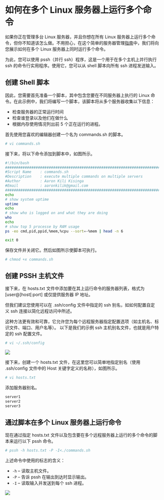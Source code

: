 # 如何在多个 Linux 服务器上运行多个命令

如果你正在管理多台 Linux 服务器，并且你想在所有 Linux 服务器上运行多个命令，但你不知道该怎么做。不用担心，在这个简单的服务器管理[指南](https://www.tecmint.com/run-multiple-commands-on-multiple-linux-servers/ "Source")中，我们将向您展示如何在多个 Linux 服务器上同时运行多个命令。

为此，您可以使用 pssh（并行 ssh）程序，这是一个用于在多个主机上并行执行 ssh 的命令行实用程序。使用它，您可以从 shell 脚本向所有 ssh 进程发送输入。



## 创建 Shell 脚本

因此，您需要首先准备一个脚本，其中包含您要在不同服务器上执行的 Linux 命令。在此示例中，我们将编写一个脚本，该脚本将从多个服务器收集以下信息：

- 检查服务器的正常运行时间
- 检查谁登录以及他们在做什么
- 根据内存使用情况列出前 5 个正在运行的进程。

首先使用您喜欢的编辑器创建一个名为 commands.sh 的脚本。

```sh
# vi commands.sh
```

接下来，将以下命令添加到脚本中，如图所示。

```sh
#!/bin/bash 
###############################################################################
#Script Name    : commands.sh                       
#Description    : execute multiple commands on multiple servers                                                                     
#Author         : Aaron Kili Kisinga       
#Email          : aaronkilik@gmail.com 
################################################################################
echo
# show system uptime
uptime
echo
# show who is logged on and what they are doing
who
echo
# show top 5 processe by RAM usage 
ps -eo cmd,pid,ppid,%mem,%cpu --sort=-%mem | head -n 6

exit 0
```

保存文件并关闭它。然后如图所示使脚本可执行。

```sh
# chmod +x commands.sh
```



## 创建 PSSH 主机文件

接下来，在 hosts.txt 文件中添加要在其上运行命令的服务器列表，格式为 [user@]host[:port] 或仅提供服务器 IP 地址。

但我们建议您使用可以在 .ssh/config 文件中指定的 ssh 别名，如如何配置自定义 ssh 连接以简化远程访问中所述。

这种方法更有效和可靠，它允许您为每个远程服务器指定配置选项（如主机名、标识文件、端口、用户名等）。
以下是我们的示例 ssh 主机别名文件，也就是用户特定的 ssh 配置文件。

```sh
# vi ~/.ssh/config
```

![](https://s2.loli.net/2023/06/17/aQj9cABLoRhItbY.png)



接下来，创建一个 hosts.txt 文件，在这里您可以简单地指定别名（使用 .ssh/config 文件中的 Host 关键字定义的名称），如图所示。

```sh
# vi hosts.txt 
```

添加服务器别名。

```sh
server1
server2
server3
```



## 通过脚本在多个 Linux 服务器上运行命令

现在通过指定 hosts.txt 文件以及包含要在多个远程服务器上运行的多个命令的脚本来运行以下 pssh 命令。

```sh
# pssh -h hosts.txt -P -I<./commands.sh
```

上述命令中使用的标志的含义：

- `-h` – 读取主机文件。
- `-P` – 告诉 pssh 在输出到达时显示输出。
- `-I` – 读取输入并发送到每个 ssh 进程。

![](https://s2.loli.net/2023/06/17/DKAIfaNEBGyYPkS.png)